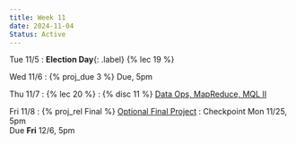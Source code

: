```yaml
---
title: Week 11
date: 2024-11-04
Status: Active
---
```


Tue 11/5
: **Election Day**{: .label} {% lec 19 %}

Wed 11/6
: {% proj_due 3 %} Due, 5pm


Thu 11/7
: {% lec 20 %}
: {% disc 11 %} [Data Ops, MapReduce, MQL II](https://drive.google.com/file/d/1QnR7hEtyGuzqFr1SyaDS6MT2E0RBZJkH/view?usp=sharing)

Fri 11/8
: {% proj_rel Final %} [Optional Final Project]({{site.baseurl}}/assignments/final-project)
  : Checkpoint Mon 11/25, 5pm<br/>Due **Fri** 12/6, 5pm
